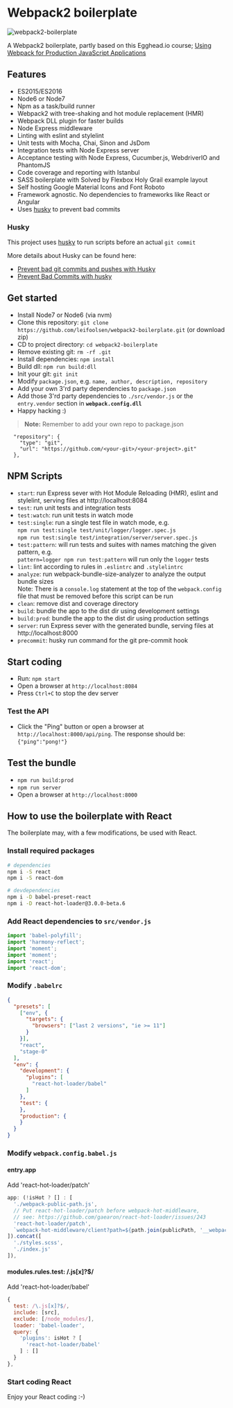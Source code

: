 # Webpack2 boilerplate

![webpack2-boilerplate](./webpack2-boilerplate.png)

A Webpack2 boilerplate, partly based on this Egghead.io course; 
[Using Webpack for Production JavaScript Applications](https://egghead.io/courses/using-webpack-for-production-javascript-applications)

## Features
* ES2015/ES2016
* Node6 or Node7
* Npm as a task/build runner
* Webpack2 with tree-shaking and hot module replacement (HMR)
* Webpack DLL plugin for faster builds
* Node Express middleware
* Linting with eslint and stylelint
* Unit tests with Mocha, Chai, Sinon and JsDom
* Integration tests with Node Express server 
* Acceptance testing with Node Express, Cucumber.js, WebdriverIO and PhantomJS
* Code coverage and reporting with Istanbul
* SASS boilerplate with Solved by Flexbox Holy Grail example layout
* Self hosting Google Material Icons and Font Roboto
* Framework agnostic. No dependencies to frameworks like React or Angular
* Uses [husky](https://github.com/typicode/husky) to prevent bad commits

### Husky
This project uses [husky](https://github.com/typicode/husky) to run scripts
before an actual `git commit`

More details about Husky can be found here:
* [Prevent bad git commits and pushes with Husky](http://www.penta-code.com/prevent-bad-git-commits-and-pushes-with-husky/)
* [Prevent Bad Commits with husky](https://davidwalsh.name/prevent-bad-commits-husky)

## Get started
* Install Node7 or Node6 (via nvm)
* Clone this repository: `git clone https://github.com/leifoolsen/webpack2-boilerplate.git` (or download zip)
* CD to project directory: `cd webpack2-boilerplate`
* Remove existing git: `rm -rf .git`
* Install dependencies: `npm install`
* Build dll: `npm run build:dll`
* Init your git: `git init`
* Modify `package.json`, e.g. `name, author, description, repository` 
* Add your own 3'rd party dependencies  to `package.json`
* Add those 3'rd party dependencies to `./src/vendor.js` or the `entry.vendor` section in **`webpack.config.dll`**
* Happy hacking :)

>**Note:** Remember to add your own repo to package.json 
```
  "repository": {
    "type": "git",
    "url": "https://github.com/<your-git>/<your-project>.git"
  },
```

## NPM Scripts
* `start`: run Express sever with Hot Module Reloading (HMR), eslint and stylelint, serving files at http://localhost:8084
* `test`: run unit tests and integration tests
* `test:watch`: run unit tests in watch mode
* `test:single`: run a single test file in watch mode, e.g.<br/>`npm run test:single test/unit/logger/logger.spec.js`<br/>`npm run test:single test/integration/server/server.spec.js`
* `test:pattern`: will run tests and suites with names matching the given pattern, e.g.<br/>`pattern=logger npm run test:pattern` will run only the `logger` tests
* `lint`: lint according to rules in `.eslintrc` and `.stylelintrc`
* `analyze`: run webpack-bundle-size-analyzer to analyze the output bundle sizes<br/>Note: There is a `console.log` statement at the top of the `webpack.config` file that must be removed before this script can be run
* `clean`: remove dist and coverage directory
* `build`: bundle the app to the dist dir using development settings
* `build:prod`: bundle the app to the dist dir using production settings
* `server`: run Express sever with the generated bundle, serving files at http://localhost:8000
* `precommit`: husky run command for the git pre-commit hook

## Start coding
* Run: `npm start`
* Open a browser at `http://localhost:8084`
* Press `Ctrl+C` to stop the dev server

### Test the API
* Click the "Ping" button or open a browser at `http://localhost:8000/api/ping`. The response should be: `{"ping":"pong!"}`

## Test the bundle
* `npm run build:prod`
* `npm run server`
* Open a browser at `http://localhost:8000`

## How to use the boilerplate with React
The boilerplate may, with a few modifications, be used with React.
 
### Install required packages
```bash
# dependencies
npm i -S react
npm i -S react-dom

# devdependencies
npm i -D babel-preset-react 
npm i -D react-hot-loader@3.0.0-beta.6
```

### Add React dependencies to `src/vendor.js`
```javascript
import 'babel-polyfill';
import 'harmony-reflect';
import 'moment';
import 'moment';
import 'react';
import 'react-dom';
```

### Modify `.babelrc`

```json
{
  "presets": [
    ["env", {
      "targets": {
        "browsers": ["last 2 versions", "ie >= 11"]
      }
    }],
    "react",
    "stage-0"
  ],
  "env": {
    "development": {
      "plugins": [
        "react-hot-loader/babel"
      ]
    },
    "test": {
    },
    "production": {
    }
  }
}
```

### Modify `webpack.config.babel.js`

#### entry.app
Add 'react-hot-loader/patch'

```javascript
app: (!isHot ? [] : [
  './webpack-public-path.js',
  // Put react-hot-loader/patch before webpack-hot-middleware,
  // see: https://github.com/gaearon/react-hot-loader/issues/243
  'react-hot-loader/patch',
  `webpack-hot-middleware/client?path=${path.join(publicPath, '__webpack_hmr')}&reload=true`,
]).concat([
  './styles.scss',
  './index.js'
]),
```

#### modules.rules.test: /\.js[x]?$/
Add 'react-hot-loader/babel'

```javascript
{
  test: /\.js[x]?$/,
  include: [src],
  exclude: [/node_modules/],
  loader: 'babel-loader',
  query: {
    'plugins': isHot ? [
      'react-hot-loader/babel'
    ] : []
  }
},
```

### Start coding React
Enjoy your React coding :-)
